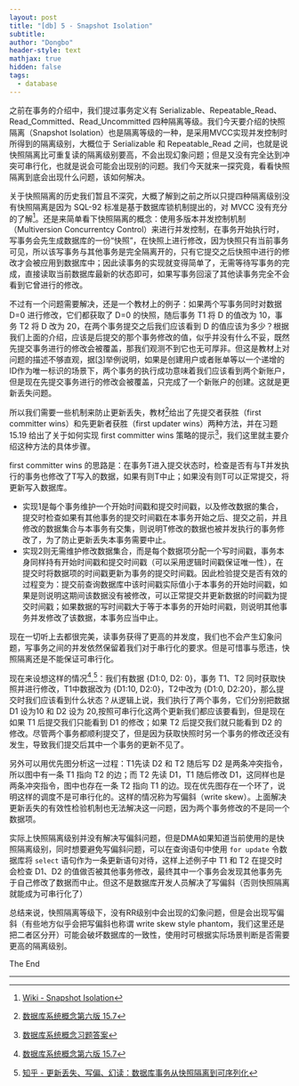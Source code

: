 ```yaml
---
layout: post
title: "[db] 5 - Snapshot Isolation"
subtitle: 
author: "Dongbo"
header-style: text
mathjax: true
hidden: false
tags:
  - database
---
```


之前在事务的介绍中，我们提过事务定义有 Serializable、Repeatable_Read、Read_Committed、Read_Uncommitted 四种隔离等级。我们今天要介绍的快照隔离（Snapshot Isolation）也是隔离等级的一种，是采用MVCC实现并发控制时所得到的隔离级别，大概位于 Serializable 和 Repeatable_Read 之间，也就是说快照隔离比可重复读的隔离级别要高，不会出现幻象问题；但是又没有完全达到冲突可串行化，也就是说会可能会出现别的问题。我们今天就来一探究竟，看看快照隔离到底会出现什么问题，该如何解决。

关于快照隔离的历史我们暂且不深究，大概了解到之前之所以只提四种隔离级别没有快照隔离是因为 SQL-92 标准是基于数据库锁机制提出的，对 MVCC 没有充分的了解[^0]。还是来简单看下快照隔离的概念：使用多版本并发控制机制（Multiversion Concurrentcy Control）来进行并发控制，在事务开始执行时，写事务会先生成数据库的一份“快照”，在快照上进行修改，因为快照只有当前事务可见，所以该写事务与其他事务是完全隔离开的，只有它提交之后快照中进行的修改才会被应用到数据库中；因此读事务的实现就变得简单了，无需等待写事务的完成，直接读取当前数据库最新的状态即可，如果写事务回滚了其他读事务完全不会看到它曾进行的修改。

不过有一个问题需要解决，还是一个教材上的例子：如果两个写事务同时对数据 D=0 进行修改，它们都获取了 D=0 的快照，随后事务 T1 将 D 的值改为 10，事务 T2 将 D 改为 20，在两个事务提交之后我们应该看到 D 的值应该为多少？根据我们上面的介绍，应该是后提交的那个事务修改的值，似乎并没有什么不妥，既然先提交事务进行的修改会被覆盖，那我们观测不到它也无可厚非。但这是教材上对问题的描述不够直观，据\[[3]]举例说明，如果是创建用户或者账单等以一个递增的ID作为唯一标识的场景下，两个事务的执行成功意味着我们应该看到两个新账户，但是现在先提交事务进行的修改会被覆盖，只完成了一个新账户的创建。这就是更新丢失问题。

所以我们需要一些机制来防止更新丢失，教材[^1]给出了先提交者获胜（first committer wins）和先更新者获胜（first updater wins）两种方法，并在习题 15.19 给出了关于如何实现 first committer wins 策略的提示[^2]，我们这里就主要介绍这种方法的具体步骤。

first committer wins 的思路是：在事务T进入提交状态时，检查是否有与T并发执行的事务也修改了T写入的数据，如果有则T中止；如果没有则T可以正常提交，将更新写入数据库。

- 实现1是每个事务维护一个开始时间戳和提交时间戳，以及修改数据的集合，提交时检查如果有其他事务的提交时间戳在本事务开始之后、提交之前，并且修改的数据集合与本事务有交集，则说明T修改的数据也被并发执行的事务修改了，为了防止更新丢失本事务需要中止。
- 实现2则无需维护修改数据集合，而是每个数据项分配一个写时间戳，事务本身同样持有开始时间戳和提交时间戳（可以采用逻辑时间戳保证唯一性），在提交时将数据项的时间戳更新为事务的提交时间戳。因此检验提交是否有效的过程变为：提交前查询数据库中该时间戳实际值小于本事务的开始时间戳，如果是则说明这期间该数据没有被修改，可以正常提交并更新数据的时间戳为提交时间戳；如果数据的写时间戳大于等于本事务的开始时间戳，则说明其他事务并发修改了该数据，本事务应当中止。

现在一切听上去都很完美，读事务获得了更高的并发度，我们也不会产生幻象问题，写事务之间的并发依然保留着我们对于串行化的要求。但是可惜事与愿违，快照隔离还是不能保证可串行化。

现在来设想这样的情况[^1],[^3]：我们有数据 {D1:0, D2: 0}，事务 T1、T2 同时获取快照并进行修改，T1中数据改为 {D1:10, D2:0}，T2中改为 {D1:0, D2:20}，那么提交时我们应该看到什么状态？从逻辑上说，我们执行了两个事务，它们分别把数据 D1 设为10 和 D2 设为 20,按照可串行化这两个更新我们都应该要看到，但是现在如果 T1 后提交我们只能看到 D1 的修改；如果 T2 后提交我们就只能看到 D2 的修改。尽管两个事务都顺利提交了，但是因为获取快照时另一个事务的修改还没有发生，导致我们提交后其中一个事务的更新不见了。

另外可以用优先图分析这一过程：T1先读 D2 和 T2 随后写 D2 是两条冲突指令，所以图中有一条 T1 指向 T2 的边；而 T2 先读 D1，T1 随后修改 D1，这同样也是两条冲突指令，图中也存在一条 T2 指向 T1 的边。现在优先图存在一个环了，说明这样的调度不是可串行化的。这样的情况称为写偏斜（write skew）。上面解决更新丢失的有效性检验机制也无法解决这一问题，因为两个事务修改的不是同一个数据项。

实际上快照隔离级别并没有解决写偏斜问题，但是DMA如果知道当前使用的是快照隔离级别，同时想要避免写偏斜问题，可以在查询语句中使用 `for update` 令数据库将 `select` 语句作为一条更新语句对待，这样上述例子中 T1 和 T2 在提交时会检查 D1、D2 的值做否被其他事务修改，最终其中一个事务会发现其他事务先于自己修改了数据而中止。但这不是数据库开发人员解决了写偏斜（否则快照隔离就能成为可串行化了）

总结来说，快照隔离等级下，没有RR级别中会出现的幻象问题，但是会出现写偏斜（有些地方似乎会把写偏斜也称谓 write skew style phantom，我们这里还是把二者区分开）可能会破坏数据库的一致性，使用时可根据实际场景判断是否需要更高的隔离级别。

The End

------------------

[^0]: [Wiki - Snapshot Isolation](https://zh.wikipedia.org/wiki/%E5%BF%AB%E7%85%A7%E9%9A%94%E7%A6%BB)
[^1]: [数据库系统概念第六版 15.7]()
[^2]: [数据库系统概念习题答案](https://www.db-book.com/db6/practice-exer-dir/15s.pdf)
[^3]: [知乎 - 更新丢失、写偏、幻读：数据库事务从快照隔离到可序列化][3]

[3]: https://zhuanlan.zhihu.com/p/339710842